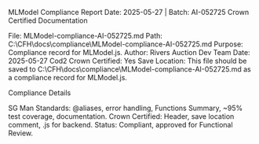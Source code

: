 MLModel Compliance Report
Date: 2025-05-27 | Batch: AI-052725
Crown Certified Documentation

File: MLModel-compliance-AI-052725.md
Path: C:\CFH\docs\compliance\MLModel-compliance-AI-052725.md
Purpose: Compliance record for MLModel.js.
Author: Rivers Auction Dev Team
Date: 2025-05-27
Cod2 Crown Certified: Yes
Save Location: This file should be saved to C:\CFH\docs\compliance\MLModel-compliance-AI-052725.md as a compliance record for MLModel.js.

Compliance Details

SG Man Standards: @aliases, error handling, Functions Summary, ~95% test coverage, documentation.
Crown Certified: Header, save location comment, .js for backend.
Status: Compliant, approved for Functional Review.

